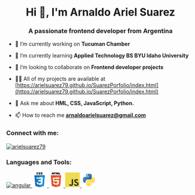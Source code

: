 <h1 align="center">Hi 👋, I'm Arnaldo Ariel Suarez</h1>
<h3 align="center">A passionate frontend developer from Argentina</h3>

- 🔭 I’m currently working on **Tucuman Chamber**

- 🌱 I’m currently learning **Applied Technology BS BYU Idaho University**

- 👯 I’m looking to collaborate on **Frontend developer projects**

- 👨‍💻 All of my projects are available at [https://arielsuarez79.github.io/SuarezPorfolio/index.html](https://arielsuarez79.github.io/SuarezPorfolio/index.html)

- 💬 Ask me about **HML, CSS, JavaScript, Python.**

- 📫 How to reach me **arnaldoarielsuarez@gmail.com**

<h3 align="left">Connect with me:</h3>
<p align="left">
<a href="https://linkedin.com/in/arielsuarez79" target="blank"><img align="center" src="https://raw.githubusercontent.com/rahuldkjain/github-profile-readme-generator/master/src/images/icons/Social/linked-in-alt.svg" alt="arielsuarez79" height="30" width="40" /></a>
</p>

<h3 align="left">Languages and Tools:</h3>
<p align="left"> <a href="https://angular.io" target="_blank" rel="noreferrer"> <img src="https://angular.io/assets/images/logos/angular/angular.svg" alt="angular" width="40" height="40"/> </a> <a href="https://www.w3schools.com/css/" target="_blank" rel="noreferrer"> <img src="https://raw.githubusercontent.com/devicons/devicon/master/icons/css3/css3-original-wordmark.svg" alt="css3" width="40" height="40"/> </a> <a href="https://www.w3.org/html/" target="_blank" rel="noreferrer"> <img src="https://raw.githubusercontent.com/devicons/devicon/master/icons/html5/html5-original-wordmark.svg" alt="html5" width="40" height="40"/> </a> <a href="https://developer.mozilla.org/en-US/docs/Web/JavaScript" target="_blank" rel="noreferrer"> <img src="https://raw.githubusercontent.com/devicons/devicon/master/icons/javascript/javascript-original.svg" alt="javascript" width="40" height="40"/> </a> <a href="https://www.python.org" target="_blank" rel="noreferrer"> <img src="https://raw.githubusercontent.com/devicons/devicon/master/icons/python/python-original.svg" alt="python" width="40" height="40"/> </a> </p>
